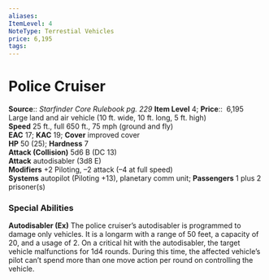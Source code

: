 ```yaml
---
aliases: 
ItemLevel: 4
NoteType: Terrestial Vehicles
price: 6,195
tags: 
---
```


# Police Cruiser

**Source**:: _Starfinder Core Rulebook pg. 229_
**Item Level** 4;
**Price**::  6,195  
Large land and air vehicle (10 ft. wide, 10 ft. long, 5 ft. high)  
**Speed** 25 ft., full 650 ft., 75 mph (ground and fly)  
**EAC** 17; **KAC** 19; **Cover** improved cover  
**HP** 50 (25); **Hardness** 7  
**Attack (Collision)** 5d6 B (DC 13)  
**Attack** autodisabler (3d8 E)  
**Modifiers** +2 Piloting, –2 attack (–4 at full speed)  
**Systems** autopilot (Piloting +13), planetary comm unit; **Passengers** 1 plus 2 prisoner(s)  

### Special Abilities

**Autodisabler (Ex)** The police cruiser’s autodisabler is programmed to damage only vehicles. It is a longarm with a range of 50 feet, a capacity of 20, and a usage of 2. On a critical hit with the autodisabler, the target vehicle malfunctions for 1d4 rounds. During this time, the affected vehicle’s pilot can’t spend more than one move action per round on controlling the vehicle.
